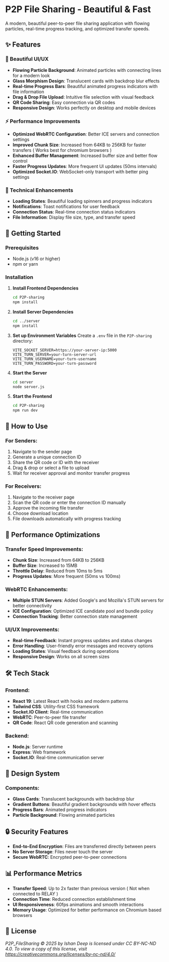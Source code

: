 # P2P File Sharing - Beautiful & Fast

A modern, beautiful peer-to-peer file sharing application with flowing particles, real-time progress tracking, and optimized transfer speeds.

## ✨ Features

### 🎨 Beautiful UI/UX
- **Flowing Particle Background**: Animated particles with connecting lines for a modern look
- **Glass Morphism Design**: Translucent cards with backdrop blur effects
- **Real-time Progress Bars**: Beautiful animated progress indicators with file information
- **Drag & Drop File Upload**: Intuitive file selection with visual feedback
- **QR Code Sharing**: Easy connection via QR codes
- **Responsive Design**: Works perfectly on desktop and mobile devices

### ⚡ Performance Improvements
- **Optimized WebRTC Configuration**: Better ICE servers and connection settings
- **Improved Chunk Size**: Increased from 64KB to 256KB for faster transfers ( Works best for chromium browsers )
- **Enhanced Buffer Management**: Increased buffer size and better flow control
- **Faster Progress Updates**: More frequent UI updates (50ms intervals)
- **Optimized Socket.IO**: WebSocket-only transport with better ping settings

### 🔧 Technical Enhancements
- **Loading States**: Beautiful loading spinners and progress indicators
- **Notifications**: Toast notifications for user feedback
- **Connection Status**: Real-time connection status indicators
- **File Information**: Display file size, type, and transfer speed

## 🚀 Getting Started

### Prerequisites
- Node.js (v16 or higher)
- npm or yarn

### Installation

1. **Install Frontend Dependencies**
   ```bash
   cd P2P-sharing
   npm install
   ```

2. **Install Server Dependencies**
   ```bash
   cd ../server
   npm install
   ```

3. **Set up Environment Variables**
   Create a `.env` file in the `P2P-sharing` directory:
   ```env
   VITE_SOCKET_SERVER=https://your-server-ip:5000
   VITE_TURN_SERVER=your-turn-server-url
   VITE_TURN_USERNAME=your-turn-username
   VITE_TURN_PASSWORD=your-turn-password
   ```

4. **Start the Server**
   ```bash
   cd server
   node server.js
   ```

5. **Start the Frontend**
   ```bash
   cd P2P-sharing
   npm run dev
   ```

## 📱 How to Use

### For Senders:
1. Navigate to the sender page
2. Generate a unique connection ID
3. Share the QR code or ID with the receiver
4. Drag & drop or select a file to upload
5. Wait for receiver approval and monitor transfer progress

### For Receivers:
1. Navigate to the receiver page
2. Scan the QR code or enter the connection ID manually
3. Approve the incoming file transfer
4. Choose download location
5. File downloads automatically with progress tracking

## 🎯 Performance Optimizations

### Transfer Speed Improvements:
- **Chunk Size**: Increased from 64KB to 256KB
- **Buffer Size**: Increased to 15MB
- **Throttle Delay**: Reduced from 10ms to 5ms
- **Progress Updates**: More frequent (50ms vs 100ms)

### WebRTC Enhancements:
- **Multiple STUN Servers**: Added Google's and Mozilla's STUN servers for better connectivity
- **ICE Configuration**: Optimized ICE candidate pool and bundle policy
- **Connection Tracking**: Better connection state management

### UI/UX Improvements:
- **Real-time Feedback**: Instant progress updates and status changes
- **Error Handling**: User-friendly error messages and recovery options
- **Loading States**: Visual feedback during operations
- **Responsive Design**: Works on all screen sizes

## 🛠️ Tech Stack

### Frontend:
- **React 19**: Latest React with hooks and modern patterns
- **Tailwind CSS**: Utility-first CSS framework
- **Socket.IO Client**: Real-time communication
- **WebRTC**: Peer-to-peer file transfer
- **QR Code**: React QR code generation and scanning

### Backend:
- **Node.js**: Server runtime
- **Express**: Web framework
- **Socket.IO**: Real-time communication server

## 🎨 Design System

### Components:
- **Glass Cards**: Translucent backgrounds with backdrop blur
- **Gradient Buttons**: Beautiful gradient backgrounds with hover effects
- **Progress Bars**: Animated progress indicators
- **Particle Background**: Flowing animated particles

## 🔒 Security Features

- **End-to-End Encryption**: Files are transferred directly between peers
- **No Server Storage**: Files never touch the server
- **Secure WebRTC**: Encrypted peer-to-peer connections

## 📊 Performance Metrics

- **Transfer Speed**: Up to 2x faster than previous version ( Not when connected to RELAY )
- **Connection Time**: Reduced connection establishment time
- **UI Responsiveness**: 60fps animations and smooth interactions
- **Memory Usage**: Optimized for better performance on Chromium based browsers


## 📄 License

*P2P_FileSharing  © 2025 by Ishan Deep is licensed under CC BY-NC-ND 4.0. To view a copy of this license, visit https://creativecommons.org/licenses/by-nc-nd/4.0/*
